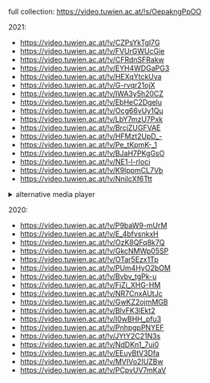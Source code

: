 full collection: https://video.tuwien.ac.at/!s/OepakngPpOO

2021:

- https://video.tuwien.ac.at/!v/CZPsYkTgl7G
- https://video.tuwien.ac.at/!v/FVUrGWUcGie
- https://video.tuwien.ac.at/!v/CFRdnSFRakw
- https://video.tuwien.ac.at/!v/EYH4WDGaPG3
- https://video.tuwien.ac.at/!v/HEXqYtckUya
- https://video.tuwien.ac.at/!v/G-rvqr21ojX
- https://video.tuwien.ac.at/!v/IWA3y5h20CZ
- https://video.tuwien.ac.at/!v/EbHeC2Dgelu
- https://video.tuwien.ac.at/!v/Ocg66vUy1Qu
- https://video.tuwien.ac.at/!v/LbY7mzU7Pxk
- https://video.tuwien.ac.at/!v/BrcjZUGFVAE
- https://video.tuwien.ac.at/!v/HFMzt2UpD_-
- https://video.tuwien.ac.at/!v/Pe_tKpmK-_1
- https://video.tuwien.ac.at/!v/BJaH7PKgGsO
- https://video.tuwien.ac.at/!v/NE1-l-rloci
- https://video.tuwien.ac.at/!v/K9lppmCL7Vb
- https://video.tuwien.ac.at/!v/NnilcXf6Ttt

<details>
<summary>alternative media player</summary>

- https://lecturetube.video.tuwien.ac.at/player/ui/watch.html?id=a8bf3810-70aa-405b-a7f7-0c02a4674588
- https://lecturetube.video.tuwien.ac.at/player/ui/watch.html?id=90537764-c5a9-410c-a8c3-22316bef5a1a
- https://lecturetube.video.tuwien.ac.at/player/ui/watch.html?id=6c6ebd88-5f80-4758-8591-1184c334fa80
- https://lecturetube.video.tuwien.ac.at/player/ui/watch.html?id=27f05948-3c11-4c7d-93a1-d7a0dff9d35a
- https://lecturetube.video.tuwien.ac.at/player/ui/watch.html?id=c0fcbdc8-68fa-4ae4-a7ed-83d58663c810
- https://lecturetube.video.tuwien.ac.at/player/ui/watch.html?id=07eaee25-c34d-4e4e-a03f-ad487e251198
- https://lecturetube.video.tuwien.ac.at/player/ui/watch.html?id=aa82a35c-e2dc-471a-a3c6-6a1f12dcbe1a
- https://lecturetube.video.tuwien.ac.at/player/ui/watch.html?id=c5efeedc-4824-49ee-937e-4bf349d71bcb
- https://lecturetube.video.tuwien.ac.at/player/ui/watch.html?id=06c6b361-88c4-44e4-b6d7-7d9e51a1dca3
- https://lecturetube.video.tuwien.ac.at/player/ui/watch.html?id=f7c2efb9-a979-46c4-a691-740f6cadcdaa
- https://lecturetube.video.tuwien.ac.at/player/ui/watch.html?id=87e78cf0-4b17-4569-a3ca-7b76806176cf
- https://lecturetube.video.tuwien.ac.at/player/ui/watch.html?id=bbb7c604-89bd-4ce7-a74e-a870379d61fd
- https://lecturetube.video.tuwien.ac.at/player/ui/watch.html?id=e299deea-6f13-43e1-abb7-9518d5385adc
- https://lecturetube.video.tuwien.ac.at/player/ui/watch.html?id=8d8b32b4-a32e-480a-ac4a-edb52e6e73f7
- https://lecturetube.video.tuwien.ac.at/player/ui/watch.html?id=90544c5e-45b7-42c7-99c5-b5e84e9fed4b

</details>

2020:

- https://video.tuwien.ac.at/!v/P9baW9-mUrM
- https://video.tuwien.ac.at/!v/E_4bfvsnkxH
- https://video.tuwien.ac.at/!v/OzK8QFq8k7Q
- https://video.tuwien.ac.at/!v/GkcNMWp05SP
- https://video.tuwien.ac.at/!v/OTar5Ezx1Tp
- https://video.tuwien.ac.at/!v/PUm4HyO2bOM
- https://video.tuwien.ac.at/!v/Bvbv_tgPk-u
- https://video.tuwien.ac.at/!v/FiZi_XHG-HM
- https://video.tuwien.ac.at/!v/NR7CnxAUtJc
- https://video.tuwien.ac.at/!v/GwKZ2ojmMGB
- https://video.tuwien.ac.at/!v/BlvFK3lEkt2
- https://video.tuwien.ac.at/!v/I0wBHH_pfu3
- https://video.tuwien.ac.at/!v/PnhpgpPNYEF
- https://video.tuwien.ac.at/!v/JYtY2C21N3s
- https://video.tuwien.ac.at/!v/NdDKn1_7ui0
- https://video.tuwien.ac.at/!v/EEuyBtV3Dfa
- https://video.tuwien.ac.at/!v/MVIVo2IUZBw
- https://video.tuwien.ac.at/!v/PCpvUV7mKaV
